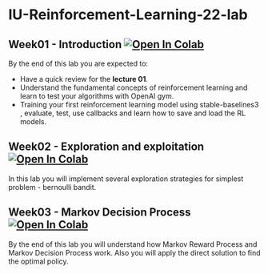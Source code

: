 # IU-Reinforcement-Learning-22-lab

## Week01 - Introduction [![Open In Colab](https://colab.research.google.com/assets/colab-badge.svg)](https://colab.research.google.com/drive/1zDJJXJnqGhrO90KshPkGmZeW7K0Nt_Nd?usp=sharing)

By the end of this lab you are expected to:

- Have a quick review for the **lecture 01**.
- Understand the fundamental concepts of reinforcement learning and learn to test your algorithms with OpenAI gym.
- Training your first reinforcement learning model using stable-baselines3 , evaluate, test, use callbacks and learn how to save and load the RL models.

## Week02 - Exploration and exploitation [![Open In Colab](https://colab.research.google.com/assets/colab-badge.svg)](https://colab.research.google.com/drive/1RorA11Fxjy27GPWzXDjQTecJzdPf9Rub?usp=sharing)
In this lab you will implement several exploration strategies for simplest problem - bernoulli bandit.

## Week03 - Markov Decision Process [![Open In Colab](https://colab.research.google.com/assets/colab-badge.svg)](https://colab.research.google.com/drive/14WoNN2awvPJfzJQmEB-xVMv8oDy-TJeA?usp=sharing)

By the end of this lab you will understand how Markov Reward Process and Markov Decision Process work. Also you will apply the direct solution to find the optimal policy.
